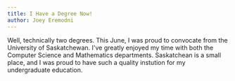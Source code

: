 ```yaml
---
title: I Have a Degree Now!
author: Joey Eremodni
---
```



Well, technically two degrees. This June, I was proud to convocate from the University of Saskatchewan. I've greatly enjoyed my time with both the Computer Science and Mathematics departments. Saskatchean is a small place, and I was proud to have such a quality instution for my undergraduate education.
